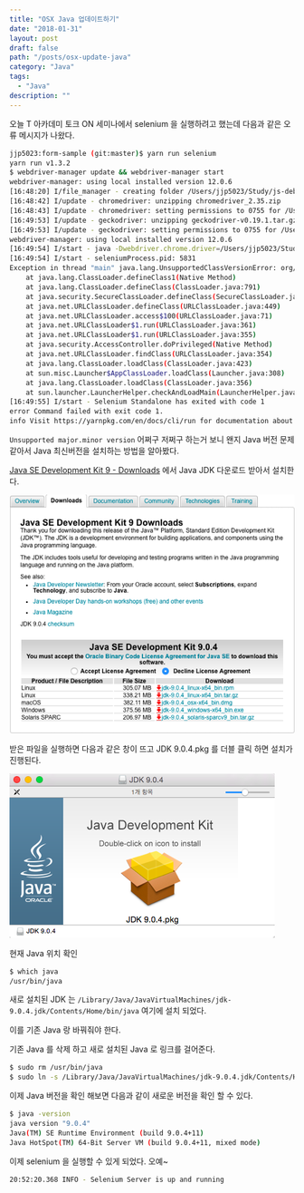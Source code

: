 ```yaml
---
title: "OSX Java 업데이트하기"
date: "2018-01-31"
layout: post
draft: false
path: "/posts/osx-update-java"
category: "Java"
tags: 
  - "Java"
description: ""  
---
```


오늘 T 아카데미 토크 ON 세미나에서 selenium 을 실행하려고 했는데 다음과 같은 오류 메시지가 나왔다.

```bash
jjp5023:form-sample (git:master)$ yarn run selenium
yarn run v1.3.2
$ webdriver-manager update && webdriver-manager start
webdriver-manager: using local installed version 12.0.6
[16:48:20] I/file_manager - creating folder /Users/jjp5023/Study/js-debug-sample/form-sample/node_modules/webdriver-manager/selenium
[16:48:42] I/update - chromedriver: unzipping chromedriver_2.35.zip
[16:48:43] I/update - chromedriver: setting permissions to 0755 for /Users/jjp5023/Study/js-debug-sample/form-sample/node_modules/webdriver-manager/selenium/chromedriver_2.35
[16:49:53] I/update - geckodriver: unzipping geckodriver-v0.19.1.tar.gz
[16:49:53] I/update - geckodriver: setting permissions to 0755 for /Users/jjp5023/Study/js-debug-sample/form-sample/node_modules/webdriver-manager/selenium/geckodriver-v0.19.1
webdriver-manager: using local installed version 12.0.6
[16:49:54] I/start - java -Dwebdriver.chrome.driver=/Users/jjp5023/Study/js-debug-sample/form-sample/node_modules/webdriver-manager/selenium/chromedriver_2.35 -Dwebdriver.gecko.driver=/Users/jjp5023/Study/js-debug-sample/form-sample/node_modules/webdriver-manager/selenium/geckodriver-v0.19.1 -jar /Users/jjp5023/Study/js-debug-sample/form-sample/node_modules/webdriver-manager/selenium/selenium-server-standalone-3.8.1.jar -port 4444
[16:49:54] I/start - seleniumProcess.pid: 5831
Exception in thread "main" java.lang.UnsupportedClassVersionError: org/openqa/grid/selenium/GridLauncherV3 : Unsupported major.minor version 52.0
	at java.lang.ClassLoader.defineClass1(Native Method)
	at java.lang.ClassLoader.defineClass(ClassLoader.java:791)
	at java.security.SecureClassLoader.defineClass(SecureClassLoader.java:142)
	at java.net.URLClassLoader.defineClass(URLClassLoader.java:449)
	at java.net.URLClassLoader.access$100(URLClassLoader.java:71)
	at java.net.URLClassLoader$1.run(URLClassLoader.java:361)
	at java.net.URLClassLoader$1.run(URLClassLoader.java:355)
	at java.security.AccessController.doPrivileged(Native Method)
	at java.net.URLClassLoader.findClass(URLClassLoader.java:354)
	at java.lang.ClassLoader.loadClass(ClassLoader.java:423)
	at sun.misc.Launcher$AppClassLoader.loadClass(Launcher.java:308)
	at java.lang.ClassLoader.loadClass(ClassLoader.java:356)
	at sun.launcher.LauncherHelper.checkAndLoadMain(LauncherHelper.java:480)
[16:49:55] I/start - Selenium Standalone has exited with code 1
error Command failed with exit code 1.
info Visit https://yarnpkg.com/en/docs/cli/run for documentation about this command.
```

`Unsupported major.minor version` 어쩌구 저쩌구 하는거 보니 왠지 Java 버전 문제 같아서 Java 최신버전을 설치하는 방법을 알아봤다.

[Java SE Development Kit 9 - Downloads](http://www.oracle.com/technetwork/java/javase/downloads/jdk9-downloads-3848520.html) 에서 Java JDK 다운로드 받아서 설치한다.

![screenshot](./image1.png)

받은 파일을 실행하면 다음과 같은 창이 뜨고 JDK 9.0.4.pkg 를 더블 클릭 하면 설치가 진행된다.

![screenshot](./image2.png)

현재 Java 위치 확인

```bash
$ which java
/usr/bin/java
```

새로 설치된 JDK 는 `/Library/Java/JavaVirtualMachines/jdk-9.0.4.jdk/Contents/Home/bin/java` 여기에 설치 되었다.

이를 기존 Java 랑 바꿔줘야 한다.

기존 Java 를 삭제 하고 새로 설치된 Java 로 링크를 걸어준다.

```bash
$ sudo rm /usr/bin/java
$ sudo ln -s /Library/Java/JavaVirtualMachines/jdk-9.0.4.jdk/Contents/Home/bin/java /use/bin/java
```

이제 Java 버전을 확인 해보면 다음과 같이 새로운 버전을 확인 할 수 있다.

```bash
$ java -version
java version "9.0.4"
Java(TM) SE Runtime Environment (build 9.0.4+11)
Java HotSpot(TM) 64-Bit Server VM (build 9.0.4+11, mixed mode)
```

이제 selenium 을 실행할 수 있게 되었다. 오예~

```bash
20:52:20.368 INFO - Selenium Server is up and running
```
